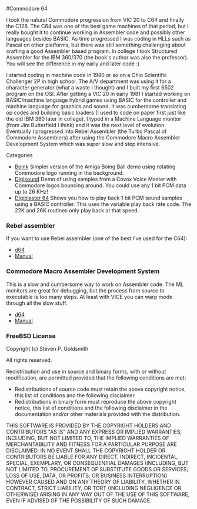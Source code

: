 #Commodore 64                                               

I took the natural Commodore progression from VIC 20 to C64 and finally the C128. The C64 was one of the best game machines of that period, but I really bought it to continue working in Assembler code and possibly other languages besides BASIC. As time progressed I was coding in HLLs such as Pascal on other platforms, but there was still something challenging about crafting a good Assembler based program. In college I took Structured Assembler for the IBM 360/370 (the book's author was also the professor). You will see the difference in my early and later code :)

I started coding in machine code in 1980 or so on a Ohio Scientific Challenger 2P in high school. The A/V department was using it for a character generator (what a waste I thought) and I built my first 6502 program on the OSI. After getting a VIC 20 in early 1981 I started working on BASIC/machine language hybrid games using BASIC for the controller and machine language for graphics and sound. It was cumbersome translating op codes and building basic loaders (I used to code on paper first just like the old IBM 360 later in college). I typed in a Machine Language monitor (from Jim Butterfield I think) and it was the next level of evolution. Eventually I progressed into Rebel Assembler (the Turbo Pascal of Commodore Assemblers) after using the Commodore Macro Assembler Development System which was super slow and step intensive. 

Categories
* [Boink](https://github.com/sgjava/garage/tree/master/commodore/c64/boink) Simpler version of the Amiga Boing Ball demo using rotating Commodore logo running in the background.
* [Digisound](https://github.com/sgjava/garage/tree/master/commodore/c64/digisound) Demo of using samples from a Covox Voice Master with Commodore logos bouncing around. You could use any 1 bit PCM data up to 26 KHz!
* [Digiblaster 64](https://github.com/sgjava/garage/tree/master/commodore/c64/digiblaster64) Shows you how to play back 1 bit PCM sound samples using a BASIC controller. This uses the variable play back rate code. The 22K and 26K routines only play back at that speed.

### Rebel assembler
If you want to use Rebel assembler (one of the best I've used for the C64):
* [d64](https://github.com/sgjava/garage/raw/master/commodore/c64/rebel-assembler.d64.zip)
* [Manual](https://github.com/sgjava/garage/raw/master/commodore/c64/rebel-assembler-manual.pdf.zip)

### Commodore Macro Assembler Development System
This is a slow and cumbersome way to work on Assembler code. The ML monitors are great for debugging, but the process from source to executable is too many steps. At least with VICE you can warp mode through all the slow stuff.
* [d64](https://github.com/sgjava/garage/raw/master/commodore/c64/mads.d64.zip)
* [Manual](https://github.com/sgjava/garage/raw/master/commodore/c64/mads.txt.zip)

### FreeBSD License
Copyright (c) Steven P. Goldsmith

All rights reserved.

Redistribution and use in source and binary forms, with or without modification, are permitted provided that the following conditions are met:
* Redistributions of source code must retain the above copyright notice, this list of conditions and the following disclaimer.
* Redistributions in binary form must reproduce the above copyright notice, this list of conditions and the following disclaimer in the documentation and/or other materials provided with the distribution.

THIS SOFTWARE IS PROVIDED BY THE COPYRIGHT HOLDERS AND CONTRIBUTORS "AS IS" AND ANY EXPRESS OR IMPLIED WARRANTIES, INCLUDING, BUT NOT LIMITED TO, THE IMPLIED WARRANTIES OF MERCHANTABILITY AND FITNESS FOR A PARTICULAR PURPOSE ARE DISCLAIMED. IN NO EVENT SHALL THE COPYRIGHT HOLDER OR CONTRIBUTORS BE LIABLE FOR ANY DIRECT, INDIRECT, INCIDENTAL, SPECIAL, EXEMPLARY, OR CONSEQUENTIAL DAMAGES (INCLUDING, BUT NOT LIMITED TO, PROCUREMENT OF SUBSTITUTE GOODS OR SERVICES; LOSS OF USE, DATA, OR PROFITS; OR BUSINESS INTERRUPTION) HOWEVER CAUSED AND ON ANY THEORY OF LIABILITY, WHETHER IN CONTRACT, STRICT LIABILITY, OR TORT (INCLUDING NEGLIGENCE OR OTHERWISE) ARISING IN ANY WAY OUT OF THE USE OF THIS SOFTWARE, EVEN IF ADVISED OF THE POSSIBILITY OF SUCH DAMAGE.

